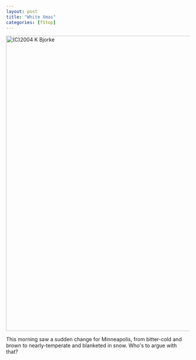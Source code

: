 ```yaml
---
layout: post
title: "White Xmas"
categories: [fStop]
---
```

<img src="/pix2004/xmas.jpg" width=807 height=807 border=0 title="(C)2004 K Bjorke">

This morning saw a sudden change for Minneapolis, from bitter-cold and brown to nearly-temperate and blanketed in snow. Who's to argue with that?

<!--more-->


